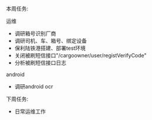 本周任务:

运维

- 调研箱号识别厂商
- 调研司机、车、箱号、绑定设备
- 保利陆铁港搭建、部署test环境
- 关闭被刷短信接口"/cargoowner/user/registVerifyCode"
- 分析被刷短信接口日志

android

- 调研android ocr

下周任务:

- 日常运维工作  